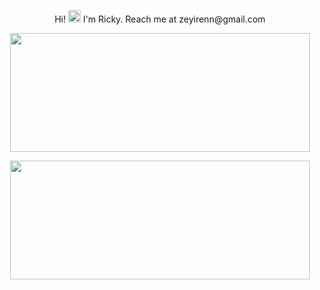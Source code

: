 <p align = "center"> Hi! <img src="https://raw.githubusercontent.com/MartinHeinz/MartinHeinz/master/wave.gif" width="20px"> I'm Ricky. Reach me at <url>zeyirenn@gmail.com</url></p>
<p align="center">
  <a href="https://github.com/anuraghazra/github-readme-stats">
    <img align="center" height="190" width = "480" src="https://github-readme-stats-peach-two.vercel.app/api/wakatime?username=renn08&theme=dracula&layout=compact" />
  </a>
</p>
<p align="center">
  <a href="https://github.com/anuraghazra/github-readme-stats">
    <img align="center" height="190" width = "480" src="https://github-readme-stats.vercel.app/api/top-langs/?username=renn08&hide=Tex&layout=compact&theme=dracula&langs_count=8" />
  </a>
</p>
<!-- <p align="center">
  <img height="190" width = "480" src="http://github-readme-streak-stats.herokuapp.com?user=renn08&theme=dracula" />
</p>
 -->
